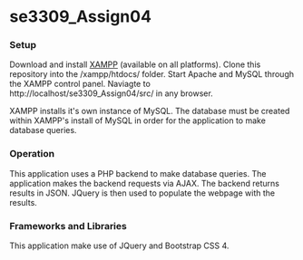 # se3309_Assign04

### Setup
Download and install [XAMPP](https://www.apachefriends.org/index.html) (available on all platforms). Clone this repository into the /xampp/htdocs/ folder. Start Apache and MySQL through the XAMPP control panel. Naviagte to http://localhost/se3309_Assign04/src/ in any browser.

XAMPP installs it's own instance of MySQL. The database must be created within XAMPP's install of MySQL in order for the application to make database queries.

### Operation
This application uses a PHP backend to make database queries. The application makes the backend requests via AJAX. The backend returns results in JSON. JQuery is then used to populate the webpage with the results.

### Frameworks and Libraries
This application make use of JQuery and Bootstrap CSS 4.